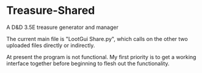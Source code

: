 # Treasure-Shared
A D&amp;D 3.5E treasure generator and manager

The current main file is "LootGui Share.py", which calls on the other two uploaded files directly or indirectly.

At present the program is not functional.  My first priority is to get a working interface together before beginning to flesh out the functionality.
